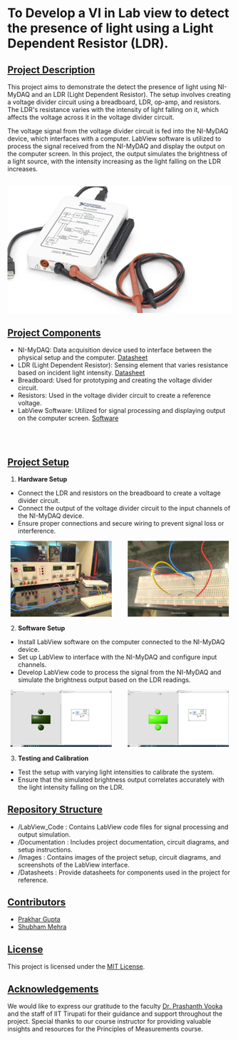 # To Develop a VI in Lab view to detect the presence of light using a Light Dependent Resistor (LDR).

## <ins> Project Description </ins>

This project aims to demonstrate the detect the presence of light using NI-MyDAQ and an LDR (Light Dependent Resistor). The setup involves creating a voltage divider circuit using a breadboard, LDR, op-amp,
and resistors. The LDR's resistance varies with the intensity of light falling on it, which affects the voltage across it in the voltage divider circuit.

The voltage signal from the voltage divider circuit is fed into the NI-MyDAQ device, which interfaces with a computer. LabView software is utilized to process the signal received from the NI-MyDAQ and 
display the output on the computer screen. In this project, the output simulates the brightness of a light source, with the intensity increasing as the light falling on the LDR increases.
<br>
<br>

![My_DAQ](/images/mydaq.png)


## <ins> Project Components </ins>

- NI-MyDAQ: Data acquisition device used to interface between the physical setup and the computer. [Datasheet](/Documentation/373060g.pdf)
- LDR (Light Dependent Resistor): Sensing element that varies resistance based on incident light intensity. [Datasheet](/Datasheets/LDR%20Datasheet.pdf)
- Breadboard: Used for prototyping and creating the voltage divider circuit.
- Resistors: Used in the voltage divider circuit to create a reference voltage.
- LabView Software: Utilized for signal processing and displaying output on the computer screen. [Software](https://www.ni.com/en/support/downloads/software-products/download.labview.html#521715) 

<br>
<br>

## <ins> Project Setup </ins>

1. **Hardware Setup**
  - Connect the LDR and resistors on the breadboard to create a voltage divider circuit.
  - Connect the output of the voltage divider circuit to the input channels of the NI-MyDAQ device.
  - Ensure proper connections and secure wiring to prevent signal loss or interference.

  <!-- ![bread1](/images/pic1.jpg) ![bread2](/images/pic2.jpg) ![bread3](/images/pic3.jpg) -->

  <p align="center">
  <img alt="Light" src="/images/pic1.jpg" width="45%">
&nbsp; &nbsp; &nbsp; &nbsp;
  <img alt="Dark" src="/images/pic2.jpg" width="45%">
</p>

2. **Software Setup**
  - Install LabView software on the computer connected to the NI-MyDAQ device.
  - Set up LabView to interface with the NI-MyDAQ and configure input channels.
  - Develop LabView code to process the signal from the NI-MyDAQ and simulate the brightness output based on the LDR readings.

  <p align="center">
  <img alt="Light" src="/images/pic4.png" width="45%">
&nbsp; &nbsp; &nbsp; &nbsp;
  <img alt="Dark" src="/images/pic5.png" width="45%">
</p>

3. **Testing and Calibration**
  - Test the setup with varying light intensities to calibrate the system.
  - Ensure that the simulated brightness output correlates accurately with the light intensity falling on the LDR.

## <ins> Repository Structure </ins>

- /LabView_Code : Contains LabView code files for signal processing and output simulation.
- /Documentation : Includes project documentation, circuit diagrams, and setup instructions.
- /Images : Contains images of the project setup, circuit diagrams, and screenshots of the LabView interface.
- /Datasheets : Provide datasheets for components used in the project for reference.

## <ins> Contributors </ins>

- [Prakhar Gupta](https://github.com/prax-1)
- [Shubham Mehra]()

## <ins> License </ins>
This project is licensed under the [MIT License](/LICENSE).

## <ins> Acknowledgements </ins>
We would like to express our gratitude to the faculty [Dr. Prashanth Vooka](https://iittp.ac.in/dr-prashanth-vooka) and the staff of IIT Tirupati for their guidance and support throughout the project. 
Special thanks to our course instructor for providing valuable insights and resources for the Principles of Measurements course.
